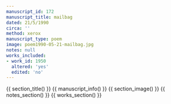 ```yaml
---
manuscript_id: 172
manuscript_title: mailbag
dated: 21/5/1990
circa: ''
method: xerox
manuscript_type: poem
image: poem1990-05-21-mailbag.jpg
notes: null
works_included:
- work_id: 1950
  altered: 'yes'
  edited: 'no'
---
```


{{ section_title() }}
{{ manuscript_info() }}
{{ section_image() }}
{{ notes_section() }}
{{ works_section() }}
